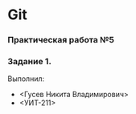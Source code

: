 # Git
### Практическая работа №5
### Задание 1.
Выполнил:
* <Гусев Никита Владимирович>
* <УИТ-211>
